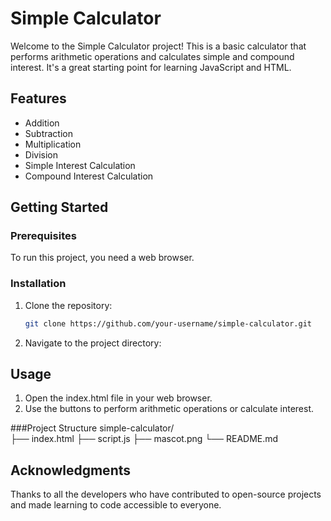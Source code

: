 # Simple Calculator

Welcome to the Simple Calculator project! This is a basic calculator that performs arithmetic operations and calculates simple and compound interest. It's a great starting point for learning JavaScript and HTML.

## Features

- Addition
- Subtraction
- Multiplication
- Division
- Simple Interest Calculation
- Compound Interest Calculation

## Getting Started

### Prerequisites

To run this project, you need a web browser.

### Installation

1. Clone the repository:
   ```bash
   git clone https://github.com/your-username/simple-calculator.git
2. Navigate to the project directory:

## Usage
1. Open the index.html file in your web browser.
2. Use the buttons to perform arithmetic operations or calculate interest.

###Project Structure
simple-calculator/  
├── index.html
├── script.js
├── mascot.png
└── README.md

## Acknowledgments
Thanks to all the developers who have contributed to open-source projects and made learning to code accessible to everyone.
